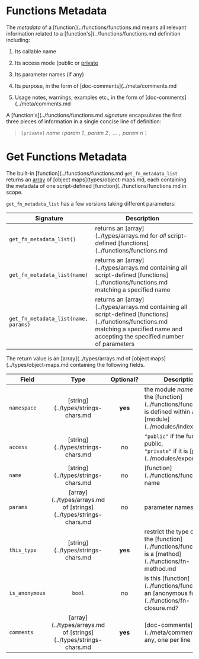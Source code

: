 Functions Metadata
==================
The _metadata_ of a [function](../functions/functions.md means all relevant information related to a
[function's](../functions/functions.md definition including:

1. Its callable name

2. Its access mode (public or [private](../modules/export.md)

3. Its parameter names (if any)

4. Its purpose, in the form of [doc-comments](../meta/comments.md

5. Usage notes, warnings, examples etc., in the form of [doc-comments](../meta/comments.md

A [function's](../functions/functions.md _signature_ encapsulates the first three pieces of information in a
single concise line of definition:

> `[private]` _name_ `(`_param 1_`,` _param 2_`,` ... `,` _param n_ `)`


Get Functions Metadata
======================

The built-in [function](../functions/functions.md `get_fn_metadata_list` returns an [array](../arrays) of [object
maps](types/object-maps.md, each containing the metadata of one script-defined [function](../functions/functions.md
in scope.

`get_fn_metadata_list` has a few versions taking different parameters:

| Signature                            | Description                                                                                                                                                      |
| ------------------------------------ | ---------------------------------------------------------------------------------------------------------------------------------------------------------------- |
| `get_fn_metadata_list()`             | returns an [array](../types/arrays.md for _all_ script-defined [functions](../functions/functions.md                                                                                 |
| `get_fn_metadata_list(name)`         | returns an [array](../types/arrays.md containing all script-defined [functions](../functions/functions.md matching a specified name                                                  |
| `get_fn_metadata_list(name, params)` | returns an [array](../types/arrays.md containing all script-defined [functions](../functions/functions.md matching a specified name and accepting the specified number of parameters |

The return value is an [array](../types/arrays.md of [object maps](../types/object-maps.md containing the following fields.

| Field          |                       Type                        | Optional? | Description                                                                                                     |
| -------------- | :-----------------------------------------------: | :-------: |-----------------------------------------------------------------------------------------------------------------|
| `namespace`    |            [string](../types/strings-chars.md             |  **yes**  | the module _namespace_ if the [function](../functions/functions.md is defined within a [module](../modules/index.md |
| `access`       |            [string](../types/strings-chars.md             |    no     | `"public"` if the function is public,<br/>`"private"` if it is [private](../modules/export.md                     |
| `name`         |            [string](../types/strings-chars.md             |    no     | [function](../functions/functions.md name                                                                         |
| `params`       | [array](../types/arrays.md of [strings](../types/strings-chars.md |    no     | parameter names                                                                                                 |
| `this_type`    |            [string](../types/strings-chars.md             |  **yes**  | restrict the type of `this` if the [function](../functions/functions.md is a [method](../functions/fn-method.md     |
| `is_anonymous` |                      `bool`                       |    no     | is this [function](../functions/functions.md an [anonymous function](../functions/fn-closure.md?                              |
| `comments`     | [array](../types/arrays.md of [strings](../types/strings-chars.md |  **yes**  | [doc-comments](../meta/comments.md, if any, one per line                                                               |
